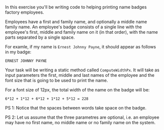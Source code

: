 In this exercise you'll be writing code to helping printing name
badges factory employees.

Employees have a first and family name, and optionally a middle name
family name. An employee's badge consists of a single line with the employee's first, middle and family name on it (in that order), with the name parts separated by a single space.

For examle, if my name is `Ernest Johnny Payne`, it should appear as
follows in my badge:

```
ERNEST JOHNNY PAYNE
```

Your task will be writing a static method called `ComputeWidthPx`. It
will take as input parameters the first, middle and last names of the
employee and the font size that is going to be used to print the name.

For a font size of 12px, the total width of the name on the badge will
be:

```
6*12 + 1*12 + 6*12 + 1*12 + 5*12 = 228
```

PS 1: Notice that the spaces between words take space on the badge.

PS 2: Let us assume that the three parametres are optional, i.e. an
employee may have no first name, no middle name or no family name on
the system.
